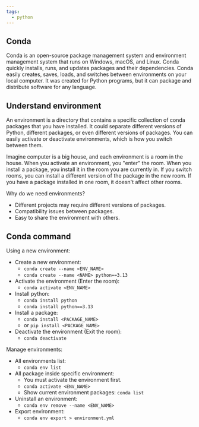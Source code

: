 ```yaml
---
tags:
  - python
---
```


## Conda

Conda is an open-source package management system and environment management system that runs on Windows, macOS, and Linux. Conda quickly installs, runs, and updates packages and their dependencies. Conda easily creates, saves, loads, and switches between environments on your local computer. It was created for Python programs, but it can package and distribute software for any language.


## Understand environment

An environment is a directory that contains a specific collection of conda packages that you have installed. It could separate different versions of Python, different packages, or even different versions of packages. You can easily activate or deactivate environments, which is how you switch between them.

Imagine computer is a big house, and each environment is a room in the house. When you activate an environment, you "enter" the room. When you install a package, you install it in the room you are currently in. If you switch rooms, you can install a different version of the package in the new room. If you have a package installed in one room, it doesn't affect other rooms.

Why do we need environments? 

- Different projects may require different versions of packages.
- Compatibility issues between packages.
- Easy to share the environment with others.

## Conda command

Using a new environment: 

- Create a new environment: 
    - `conda create --name <ENV_NAME>`
    - `conda create --name <NAME> python==3.13`
- Activate the environment (Enter the room): 
    - `conda activate <ENV_NAME>`
- Install python: 
    - `conda install python`
    - `conda install python==3.13`
- Install a package:
    - `conda install <PACKAGE_NAME>`
    - or `pip install <PACKAGE_NAME>`
- Deactivate the environment (Exit the room): 
    - `conda deactivate`

Manage environments:

- All environments list: 
    - `conda env list`
- All package inside specific environment: 
    - You must activate the environment first.
    - `conda activate <ENV_NAME>`
    - Show current environment packages: `conda list`
- Uninstall an environment: 
    - `conda env remove --name <ENV_NAME>`  
- Export environment:
    - `conda env export > environment.yml`

